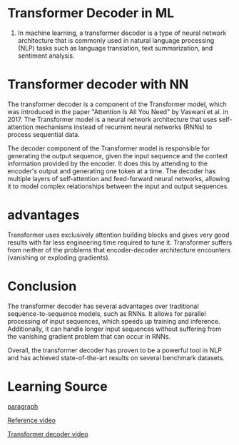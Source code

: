 # Transformer Decoder in ML

1. In machine learning, a transformer decoder is a type of neural network architecture that is commonly used in natural language processing (NLP) tasks such as language translation, text summarization, and sentiment analysis.

# Transformer decoder with NN

The transformer decoder is a component of the Transformer model, which was introduced in the paper "Attention Is All You Need" by Vaswani et al. in 2017. The Transformer model is a neural network architecture that uses self-attention mechanisms instead of recurrent neural networks (RNNs) to process sequential data.

The decoder component of the Transformer model is responsible for generating the output sequence, given the input sequence and the context information provided by the encoder. It does this by attending to the encoder's output and generating one token at a time. The decoder has multiple layers of self-attention and feed-forward neural networks, allowing it to model complex relationships between the input and output sequences.

# advantages
Transformer uses exclusively attention building blocks and gives very good results with far less engineering time required to tune it. Transformer suffers from neither of the problems that encoder-decoder architecture encounters (vanishing or exploding gradients).


# Conclusion
The transformer decoder has several advantages over traditional sequence-to-sequence models, such as RNNs. It allows for parallel processing of input sequences, which speeds up training and inference. Additionally, it can handle longer input sequences without suffering from the vanishing gradient problem that can occur in RNNs.

Overall, the transformer decoder has proven to be a powerful tool in NLP and has achieved state-of-the-art results on several benchmark datasets.


# Learning Source

[paragraph](https://towardsdatascience.com/7-things-you-didnt-know-about-the-transformer-a70d93ced6b2)


[Reference video](https://video.search.yahoo.com/search/video;_ylt=AwrO.hQU1xRkLIIMLhtXNyoA;_ylu=Y29sbwNncTEEcG9zAzEEdnRpZAMEc2VjA3BpdnM-?p=transformer+decoder+resources&fr2=piv-web&type=E211US714G0&fr=mcafee#id=1&vid=7ad8b79aa277035f9eceda4fa20f7db4&action=view)


[Transformer decoder video](https://video.search.yahoo.com/search/video;_ylt=AwrO.hQU1xRkLIIMLhtXNyoA;_ylu=Y29sbwNncTEEcG9zAzEEdnRpZAMEc2VjA3BpdnM-?p=transformer+decoder+resources&fr2=piv-web&type=E211US714G0&fr=mcafee#id=1&vid=7ad8b79aa277035f9eceda4fa20f7db4&action=view)
